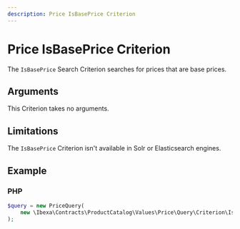 ```yaml
---
description: Price IsBasePrice Criterion
---
```


# Price IsBasePrice Criterion

The `IsBasePrice` Search Criterion searches for prices that are base prices.

## Arguments

This Criterion takes no arguments.

## Limitations

The `IsBasePrice` Criterion isn't available in Solr or Elasticsearch engines.

## Example

### PHP

``` php
$query = new PriceQuery( 
    new \Ibexa\Contracts\ProductCatalog\Values\Price\Query\Criterion\IsBasePrice()
);
```